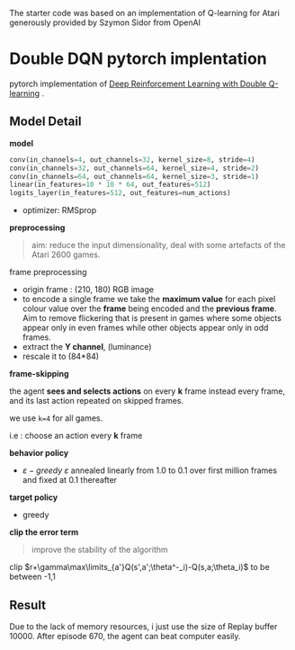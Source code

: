 The starter code was based on an implementation of Q-learning for Atari
generously provided by Szymon Sidor from OpenAI

# Double DQN pytorch implentation

pytorch implementation of [Deep Reinforcement Learning with Double Q-learning](http://www0.cs.ucl.ac.uk/staff/D.Silver/web/Applications_files/doubledqn.pdf) .

## Model Detail

**model**

```python
conv(in_channels=4, out_channels=32, kernel_size=8, stride=4)
conv(in_channels=32, out_channels=64, kernel_size=4, stride=2)
conv(in_channels=64, out_channels=64, kernel_size=3, stride=1)
linear(in_features=10 * 10 * 64, out_features=512)
logits_layer(in_features=512, out_features=num_actions)
```

* optimizer: RMSprop

**preprocessing**

> aim: reduce the input dimensionality, deal with some artefacts of the Atari 2600 games.

frame preprocessing

* origin frame : (210, 180)  RGB image
* to encode a single frame we take the **maximum value** for each pixel colour value over the **frame** being encoded and the **previous frame**. Aim to remove flickering that is present in games where some objects appear only in even frames while other objects appear only in odd frames.
* extract the **Y channel**, (luminance)
* rescale it to (84*84)



**frame-skipping**

the agent **sees and selects actions** on every **k** frame instead every frame, and its last action repeated on skipped frames.

we use `k=4` for all games.

i.e : choose an action every **k** frame



**behavior policy**

* $\varepsilon-greedy$  $\varepsilon$ annealed linearly from 1.0 to 0.1 over first million frames and fixed at 0.1 thereafter

**target policy**

* greedy



**clip the error term**

> improve the stability of the algorithm

clip $r+\gamma\max\limits_{a'}Q(s',a';\theta^-_i)-Q(s,a;\theta_i)$ to be between -1,1


## Result
Due to the lack of memory resources, i just use the size of Replay buffer 10000.
After episode 670, the agent can beat computer easily.